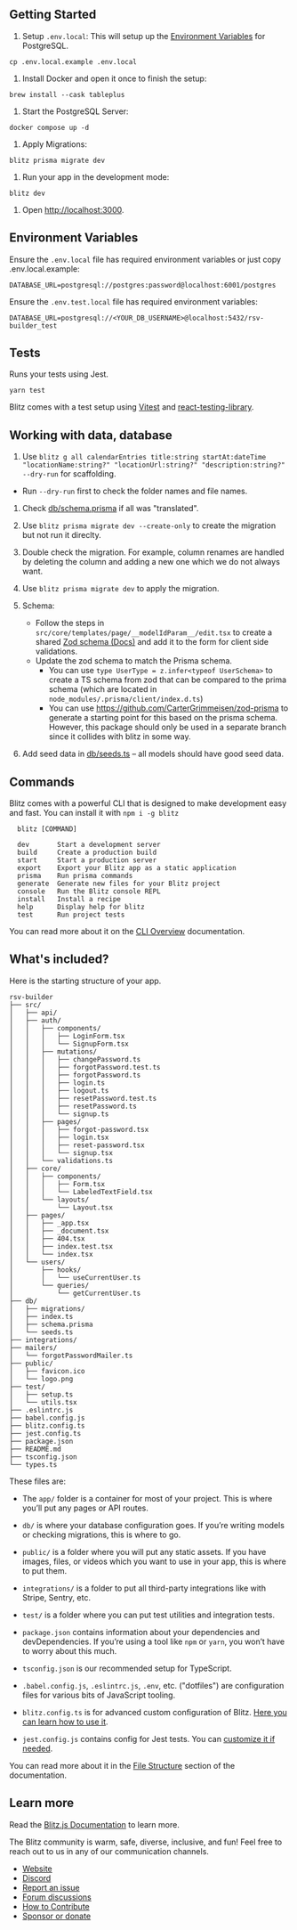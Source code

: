 ## Getting Started

1. Setup `.env.local`:
This will setup up the [Environment Variables](#environment-variables) for PostgreSQL.
```
cp .env.local.example .env.local
```

1. Install Docker and open it once to finish the setup:
```
brew install --cask tableplus
```

1. Start the PostgreSQL Server:
```
docker compose up -d
```

1. Apply Migrations:
```
blitz prisma migrate dev
```

1. Run your app in the development mode:
```
blitz dev
```

1. Open [http://localhost:3000](http://localhost:3000).

## <a id="environment-variables"></a>Environment Variables

Ensure the `.env.local` file has required environment variables or just copy .env.local.example:

```
DATABASE_URL=postgresql://postgres:password@localhost:6001/postgres
```

Ensure the `.env.test.local` file has required environment variables:

```
DATABASE_URL=postgresql://<YOUR_DB_USERNAME>@localhost:5432/rsv-builder_test
```

## Tests

Runs your tests using Jest.

```
yarn test
```

Blitz comes with a test setup using [Vitest](https://vitest.dev/) and [react-testing-library](https://testing-library.com/).

## Working with data, database

1. Use `blitz g all calendarEntries title:string startAt:dateTime "locationName:string?" "locationUrl:string?" "description:string?" --dry-run` for scaffolding.
  - Run `--dry-run` first to check the folder names and file names.

1. Check [db/schema.prisma](./db/schema.prisma) if all was "translated".

1. Use `blitz prisma migrate dev --create-only` to create the migration but not run it direclty.

1. Double check the migration. For example, column renames are handled by deleting the column and adding a new one which we do not always want.

1. Use `blitz prisma migrate dev` to apply the migration.

1. Schema:
   - Follow the steps in `src/core/templates/page/__modelIdParam__/edit.tsx` to create a shared [Zod schema (Docs)](https://zod.dev/) and add it to the form for client side validations.
   - Update the zod schema to match the Prisma schema.
     - You can use `type UserType = z.infer<typeof UserSchema>` to create a TS schema from zod that can be compared to the prima schema (which are located in `node_modules/.prisma/client/index.d.ts`)
     - You can use https://github.com/CarterGrimmeisen/zod-prisma to generate a starting point for this based on the prisma schema. However, this package should only be used in a separate branch since it collides with blitz in some way.

1. Add seed data in [db/seeds.ts](./db/seeds.ts) – all models should have good seed data.


## Commands

Blitz comes with a powerful CLI that is designed to make development easy and fast. You can install it with `npm i -g blitz`

```
  blitz [COMMAND]

  dev       Start a development server
  build     Create a production build
  start     Start a production server
  export    Export your Blitz app as a static application
  prisma    Run prisma commands
  generate  Generate new files for your Blitz project
  console   Run the Blitz console REPL
  install   Install a recipe
  help      Display help for blitz
  test      Run project tests
```

You can read more about it on the [CLI Overview](https://blitzjs.com/docs/cli-overview) documentation.

## What's included?

Here is the starting structure of your app.

```
rsv-builder
├── src/
│   ├── api/
│   ├── auth/
│   │   ├── components/
│   │   │   ├── LoginForm.tsx
│   │   │   └── SignupForm.tsx
│   │   ├── mutations/
│   │   │   ├── changePassword.ts
│   │   │   ├── forgotPassword.test.ts
│   │   │   ├── forgotPassword.ts
│   │   │   ├── login.ts
│   │   │   ├── logout.ts
│   │   │   ├── resetPassword.test.ts
│   │   │   ├── resetPassword.ts
│   │   │   └── signup.ts
│   │   ├── pages/
│   │   │   ├── forgot-password.tsx
│   │   │   ├── login.tsx
│   │   │   ├── reset-password.tsx
│   │   │   └── signup.tsx
│   │   └── validations.ts
│   ├── core/
│   │   ├── components/
│   │   │   ├── Form.tsx
│   │   │   └── LabeledTextField.tsx
│   │   └── layouts/
│   │       └── Layout.tsx
│   ├── pages/
│   │   ├── _app.tsx
│   │   ├── _document.tsx
│   │   ├── 404.tsx
│   │   ├── index.test.tsx
│   │   └── index.tsx
│   └── users/
│       ├── hooks/
│       │   └── useCurrentUser.ts
│       └── queries/
│           └── getCurrentUser.ts
├── db/
│   ├── migrations/
│   ├── index.ts
│   ├── schema.prisma
│   └── seeds.ts
├── integrations/
├── mailers/
│   └── forgotPasswordMailer.ts
├── public/
│   ├── favicon.ico
│   └── logo.png
├── test/
│   ├── setup.ts
│   └── utils.tsx
├── .eslintrc.js
├── babel.config.js
├── blitz.config.ts
├── jest.config.ts
├── package.json
├── README.md
├── tsconfig.json
└── types.ts
```

These files are:

- The `app/` folder is a container for most of your project. This is where you’ll put any pages or API routes.

- `db/` is where your database configuration goes. If you’re writing models or checking migrations, this is where to go.

- `public/` is a folder where you will put any static assets. If you have images, files, or videos which you want to use in your app, this is where to put them.

- `integrations/` is a folder to put all third-party integrations like with Stripe, Sentry, etc.

- `test/` is a folder where you can put test utilities and integration tests.

- `package.json` contains information about your dependencies and devDependencies. If you’re using a tool like `npm` or `yarn`, you won’t have to worry about this much.

- `tsconfig.json` is our recommended setup for TypeScript.

- `.babel.config.js`, `.eslintrc.js`, `.env`, etc. ("dotfiles") are configuration files for various bits of JavaScript tooling.

- `blitz.config.ts` is for advanced custom configuration of Blitz. [Here you can learn how to use it](https://blitzjs.com/docs/blitz-config).

- `jest.config.js` contains config for Jest tests. You can [customize it if needed](https://jestjs.io/docs/en/configuration).

You can read more about it in the [File Structure](https://blitzjs.com/docs/file-structure) section of the documentation.

## Learn more

Read the [Blitz.js Documentation](https://blitzjs.com/docs/getting-started) to learn more.

The Blitz community is warm, safe, diverse, inclusive, and fun! Feel free to reach out to us in any of our communication channels.

- [Website](https://blitzjs.com)
- [Discord](https://blitzjs.com/discord)
- [Report an issue](https://github.com/blitz-js/blitz/issues/new/choose)
- [Forum discussions](https://github.com/blitz-js/blitz/discussions)
- [How to Contribute](https://blitzjs.com/docs/contributing)
- [Sponsor or donate](https://github.com/blitz-js/blitz#sponsors-and-donations)

